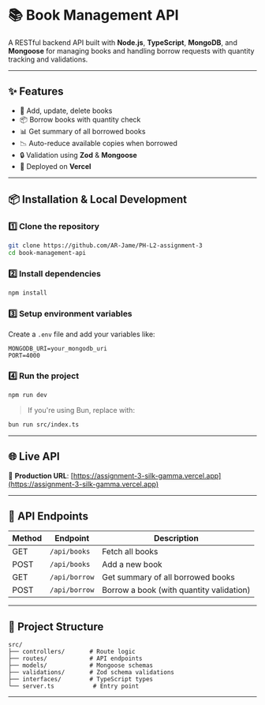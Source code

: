 
# 📚 Book Management API

A RESTful backend API built with **Node.js**, **TypeScript**, **MongoDB**, and **Mongoose** for managing books and handling borrow requests with quantity tracking and validations.

---

## ✨ Features

- 📖 Add, update, delete books
- 📦 Borrow books with quantity check
- 📊 Get summary of all borrowed books
- 📉 Auto-reduce available copies when borrowed
- 🔒 Validation using **Zod** & **Mongoose**
- 🚀 Deployed on **Vercel**

---

## 📦 Installation & Local Development

### 1️⃣ Clone the repository

```bash
git clone https://github.com/AR-Jame/PH-L2-assignment-3
cd book-management-api
````

### 2️⃣ Install dependencies

```bash
npm install
```

### 3️⃣ Setup environment variables

Create a `.env` file and add your variables like:

```
MONGODB_URI=your_mongodb_uri
PORT=4000
```

### 4️⃣ Run the project

```bash
npm run dev
```

> If you're using Bun, replace with:

```bash
bun run src/index.ts
```

---

## 🌐 Live API

🔗 **Production URL**:
[https://assignment-3-silk-gamma.vercel.app](https://assignment-3-silk-gamma.vercel.app)

---

## 🧪 API Endpoints

| Method | Endpoint      | Description                              |
| ------ | ------------- | ---------------------------------------- |
| GET    | `/api/books`  | Fetch all books                          |
| POST   | `/api/books`  | Add a new book                           |
| GET    | `/api/borrow` | Get summary of all borrowed books        |
| POST   | `/api/borrow` | Borrow a book (with quantity validation) |

---


## 📁 Project Structure

```
src/
├── controllers/       # Route logic
├── routes/            # API endpoints
├── models/            # Mongoose schemas
├── validations/       # Zod schema validations
├── interfaces/        # TypeScript types
└── server.ts           # Entry point
```

---

